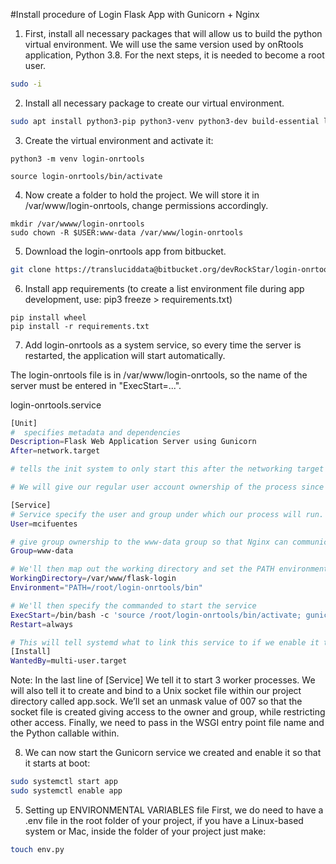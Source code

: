#Install procedure of Login Flask App with Gunicorn + Nginx

1. First, install all necessary packages that will allow us to build the python virtual environment. We will use the same version used by onRtools application, Python 3.8. For the next steps, it is needed to become a root user.

```bash
sudo -i
```

2. Install all necessary package to create our virtual environment.
```bash
sudo apt install python3-pip python3-venv python3-dev build-essential libssl-dev libffi-dev python3-setuptools
```

3. Create the virtual environment and activate it:
```python3
python3 -m venv login-onrtools

source login-onrtools/bin/activate
```

4. Now create a folder to hold the project. We will store it in /var/www/login-onrtools, change permissions accordingly.

```
mkdir /var/wwww/login-onrtools
sudo chown -R $USER:www-data /var/www/login-onrtools
```

5. Download the login-onrtools app from bitbucket.

```bash
git clone https://transluciddata@bitbucket.org/devRockStar/login-onrtools.git
```

6. Install app requirements (to create a list environment file during app development, use: pip3 freeze > requirements.txt)

```
pip install wheel
pip install -r requirements.txt
```

7. Add login-onrtools as a system service, so every time the server is restarted, the application will start automatically.

The login-onrtools file is in /var/www/login-onrtools, so the name of the server must be entered in "ExecStart=...".

login-onrtools.service
```bash
[Unit]
#  specifies metadata and dependencies
Description=Flask Web Application Server using Gunicorn
After=network.target

# tells the init system to only start this after the networking target has been reached

# We will give our regular user account ownership of the process since it owns all of the relevant files

[Service]
# Service specify the user and group under which our process will run.
User=mcifuentes

# give group ownership to the www-data group so that Nginx can communicate easily with the Gunicorn processes.
Group=www-data

# We'll then map out the working directory and set the PATH environmental variable so that the init system knows where our the executables for the process are located (within our virtual environment).
WorkingDirectory=/var/www/flask-login
Environment="PATH=/root/login-onrtools/bin"

# We'll then specify the commanded to start the service
ExecStart=/bin/bash -c 'source /root/login-onrtools/bin/activate; gunicorn -w 3 --bind unix:/var/www/login-onrtools/ipc.sock wsgi:app'
Restart=always

# This will tell systemd what to link this service to if we enable it to start at boot. We want this service to start when the regular multi-user system is up and running:
[Install]
WantedBy=multi-user.target
```

Note: In the last line of [Service] We tell it to start 3 worker processes. We will also tell it to create and bind to a Unix socket file within our project directory called app.sock. We’ll set an unmask value of 007 so that the socket file is created giving access to the owner and group, while restricting other access. Finally, we need to pass in the WSGI entry point file name and the Python callable within.

8. We can now start the Gunicorn service we created and enable it so that it starts at boot:

```bash
sudo systemctl start app
sudo systemctl enable app
```

5. Setting up ENVIRONMENTAL VARIABLES file
First, we do need to have a .env file in the root folder of your project, if you have a Linux-based system or Mac, inside the folder of your project just make:
```bash
touch env.py
```
